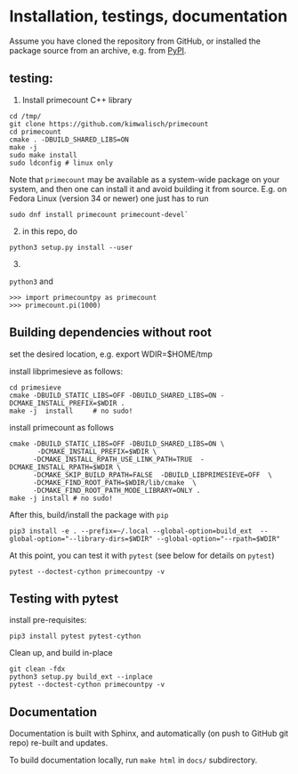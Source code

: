 # Installation, testings, documentation 

Assume you have cloned the repository from GitHub, or
installed the package source from an archive, e.g. from [PyPI](https://pypi.org/project/primecountpy/).

## testing:

1) Install primecount C++ library
```
cd /tmp/
git clone https://github.com/kimwalisch/primecount
cd primecount
cmake . -DBUILD_SHARED_LIBS=ON
make -j
sudo make install
sudo ldconfig # linux only
```

Note that `primecount` may be available as a system-wide package on your
system, and then one can install it and avoid building it from source.  E.g. on
Fedora Linux (version 34 or newer) one just has to run 
```
sudo dnf install primecount primecount-devel`
```

2) in this repo, do
```
python3 setup.py install --user
```
3)

`python3`
and
```
>>> import primecountpy as primecount
>>> primecount.pi(1000)
```


## Building dependencies without root

set the desired location, e.g. export WDIR=$HOME/tmp

install libprimesieve as follows:
```
cd primesieve
cmake -DBUILD_STATIC_LIBS=OFF -DBUILD_SHARED_LIBS=ON -DCMAKE_INSTALL_PREFIX=$WDIR .
make -j  install     # no sudo!
```
install primecount as follows
```
cmake -DBUILD_STATIC_LIBS=OFF -DBUILD_SHARED_LIBS=ON \
       -DCMAKE_INSTALL_PREFIX=$WDIR \
      -DCMAKE_INSTALL_RPATH_USE_LINK_PATH=TRUE  -DCMAKE_INSTALL_RPATH=$WDIR \
      -DCMAKE_SKIP_BUILD_RPATH=FALSE  -DBUILD_LIBPRIMESIEVE=OFF  \
      -DCMAKE_FIND_ROOT_PATH=$WDIR/lib/cmake  \
      -DCMAKE_FIND_ROOT_PATH_MODE_LIBRARY=ONLY .
make -j install # no sudo!
```

After this, build/install the package with `pip`
```
pip3 install -e . --prefix=~/.local --global-option=build_ext  --global-option="--library-dirs=$WDIR" --global-option="--rpath=$WDIR"
```

At this point, you can test it with `pytest` (see below for details on `pytest`)

```
pytest --doctest-cython primecountpy -v
```

## Testing with pytest

install pre-requisites:

```
pip3 install pytest pytest-cython
```

Clean up, and build in-place

```
git clean -fdx
python3 setup.py build_ext --inplace
pytest --doctest-cython primecountpy -v
```

## Documentation

Documentation is built with Sphinx, and automatically (on push to GitHub git repo)
re-built and updates. 

To build documentation locally, run `make html` in `docs/` subdirectory.
